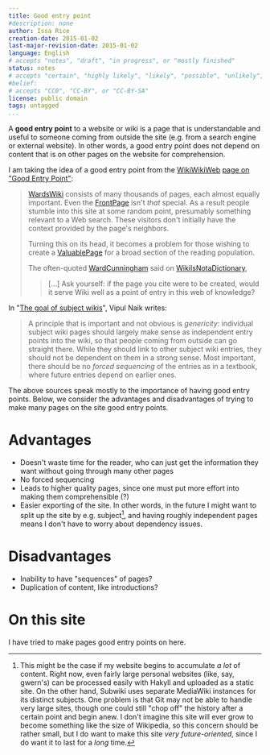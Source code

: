 ```yaml
---
title: Good entry point
#description: none
author: Issa Rice
creation-date: 2015-01-02
last-major-revision-date: 2015-01-02
language: English
# accepts "notes", "draft", "in progress", or "mostly finished"
status: notes
# accepts "certain", "highly likely", "likely", "possible", "unlikely", "highly unlikely", "remote", "impossible", "log", "emotional", or "fiction"
#belief: 
# accepts "CC0", "CC-BY", or "CC-BY-SA"
license: public domain
tags: untagged
...
```


A **good entry point** to a website or wiki is a page that is understandable and useful to someone coming from outside the site (e.g. from a search engine or external website).
In other words, a good entry point does not depend on content that is on other pages on the website for comprehension.

I am taking the idea of a good entry point from the [WikiWikiWeb](http://c2.com/cgi/wiki?FrontPage) [page on "Good Entry Point"](http://c2.com/cgi/wiki?GoodEntryPoint):


> [WardsWiki](http://c2.com/cgi/wiki?WardsWiki) consists of many thousands
> of pages, each almost equally important. Even the
> [FrontPage](http://c2.com/cgi/wiki?FrontPage) isn't *that* special. As a
> result people stumble into this site at some random point, presumably
> something relevant to a Web search. These visitors don't initially have
> the context provided by the page's neighbors.
>
> Turning this on its head, it becomes a problem for those wishing to
> create a [ValuablePage](http://c2.com/cgi/wiki?ValuablePage) for a broad
> section of the reading population.
>
> The often-quoted [WardCunningham](http://c2.com/cgi/wiki?WardCunningham)
> said on
> [WikiIsNotaDictionary](http://c2.com/cgi/wiki?WikiIsNotaDictionary),
>
> > [...] Ask yourself: if the page you cite were to be created, would
> > it serve Wiki well as a point of entry in this web of knowledge?


In "[The goal of subject wikis](http://blog.subwiki.org/2009/02/02/the-goal-of-subject-wikis/)", Vipul Naik writes:

> A principle that
> is important and not obvious is *genericity*: individual subject
> wiki pages should largely make sense as independent entry points
> into the wiki, so that people coming from outside can go straight
> there. While they should link to other subject wiki entries, they
> should not be dependent on them in a strong sense.  Most
> important, there should be no *forced sequencing* of the entries
> as in a textbook, where future entries depend on earlier ones.


The above sources speak mostly to the importance of having good entry points.
Below, we consider the advantages and disadvantages of trying to make many pages on the site good entry points.

# Advantages

- Doesn't waste time for the reader, who can just get the information they want without going through many other pages
- No forced sequencing
- Leads to higher quality pages, since one must put more effort into making them comprehensible (?)
- Easier exporting of the site.
In other words, in the future I might want to split up the site by e.g. subject[^split], and having roughly independent pages means I don't have to worry about dependency issues.

[^split]: This might be the case if my website begins to accumulate *a lot* of content.
Right now, even fairly large personal websites (like, say, gwern's) can be processed easily with Hakyll and uploaded as a static site.
On the other hand, Subwiki uses separate MediaWiki instances for its distinct subjects.
One problem is that Git may not be able to handle very large sites, though one could still "chop off" the history after a certain point and begin anew.
I don't imagine this site will ever grow to become something like the size of Wikipedia, so this concern should be rather small, but I do want to make this site *very future-oriented*, since I do want it to last for a *long* time.

# Disadvantages

- Inability to have "sequences" of pages?
- Duplication of content, like introductions?

# On this site

I have tried to make pages good entry points on here.
